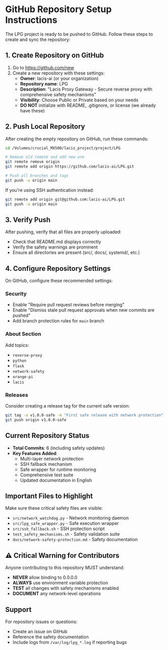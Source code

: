 # GitHub Repository Setup Instructions

The LPG project is ready to be pushed to GitHub. Follow these steps to create and sync the repository:

## 1. Create Repository on GitHub

1. Go to https://github.com/new
2. Create a new repository with these settings:
   - **Owner**: lacis-ai (or your organization)
   - **Repository name**: LPG
   - **Description**: "Lacis Proxy Gateway - Secure reverse proxy with comprehensive safety mechanisms"
   - **Visibility**: Choose Public or Private based on your needs
   - **DO NOT** initialize with README, .gitignore, or license (we already have these)

## 2. Push Local Repository

After creating the empty repository on GitHub, run these commands:

```bash
cd /Volumes/crucial_MX500/lacis_project/project/LPG

# Remove old remote and add new one
git remote remove origin
git remote add origin https://github.com/lacis-ai/LPG.git

# Push all branches and tags
git push -u origin main
```

If you're using SSH authentication instead:
```bash
git remote add origin git@github.com:lacis-ai/LPG.git
git push -u origin main
```

## 3. Verify Push

After pushing, verify that all files are properly uploaded:
- Check that README.md displays correctly
- Verify the safety warnings are prominent
- Ensure all directories are present (src/, docs/, systemd/, etc.)

## 4. Configure Repository Settings

On GitHub, configure these recommended settings:

### Security
- Enable "Require pull request reviews before merging"
- Enable "Dismiss stale pull request approvals when new commits are pushed"
- Add branch protection rules for `main` branch

### About Section
Add topics:
- `reverse-proxy`
- `python`
- `flask`
- `network-safety`
- `orange-pi`
- `lacis`

### Releases
Consider creating a release tag for the current safe version:
```bash
git tag -a v1.0.0-safe -m "First safe release with network protection"
git push origin v1.0.0-safe
```

## Current Repository Status

- **Total Commits**: 6 (including safety updates)
- **Key Features Added**:
  - Multi-layer network protection
  - SSH fallback mechanism
  - Safe wrapper for runtime monitoring
  - Comprehensive test suite
  - Updated documentation in English

## Important Files to Highlight

Make sure these critical safety files are visible:
- `src/network_watchdog.py` - Network monitoring daemon
- `src/lpg_safe_wrapper.py` - Safe execution wrapper
- `src/ssh_fallback.sh` - SSH protection script
- `test_safety_mechanisms.sh` - Safety validation suite
- `docs/network-safety-protection.md` - Safety documentation

## ⚠️ Critical Warning for Contributors

Anyone contributing to this repository MUST understand:
- **NEVER** allow binding to 0.0.0.0
- **ALWAYS** use environment variable protection
- **TEST** all changes with safety mechanisms enabled
- **DOCUMENT** any network-level operations

## Support

For repository issues or questions:
- Create an issue on GitHub
- Reference the safety documentation
- Include logs from `/var/log/lpg_*.log` if reporting bugs